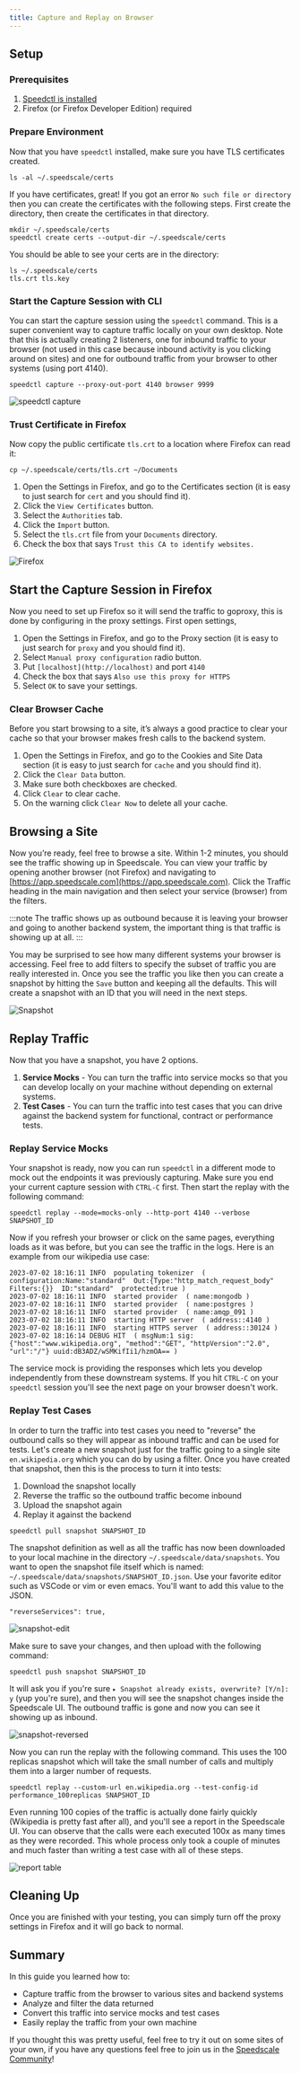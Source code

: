 ```yaml
---
title: Capture and Replay on Browser
---
```


## Setup

### Prerequisites

1. [Speedctl is installed](../setup/install/cli.md)
1. Firefox (or Firefox Developer Edition) required

### Prepare Environment

Now that you have `speedctl` installed, make sure you have TLS certificates created.

```
ls -al ~/.speedscale/certs
```

If you have certificates, great! If you got an error `No such file or directory` then you can create the certificates with the following steps. First create the directory, then create the certificates in that directory.

```
mkdir ~/.speedscale/certs
speedctl create certs --output-dir ~/.speedscale/certs
```

You should be able to see your certs are in the directory:

```
ls ~/.speedscale/certs
tls.crt tls.key
```

### Start the Capture Session with CLI

You can start the capture session using the `speedctl` command. This is a super convenient way to capture traffic locally on your own desktop. Note that this is actually creating 2 listeners, one for inbound traffic to your browser (not used in this case because inbound activity is you clicking around on sites) and one for outbound traffic from your browser to other systems (using port 4140).

```
speedctl capture --proxy-out-port 4140 browser 9999
```

![speedctl capture](./browser/firefox-speedctl.png)

### Trust Certificate in Firefox

Now copy the public certificate `tls.crt` to a location where Firefox can read it:

```
cp ~/.speedscale/certs/tls.crt ~/Documents
```

1. Open the Settings in Firefox, and go to the Certificates section (it is easy to just search for `cert` and you should find it).
1. Click the `View Certificates` button.
1. Select the `Authorities` tab.
1. Click the `Import` button.
1. Select the `tls.crt` file from your `Documents` directory.
1. Check the box that says `Trust this CA to identify websites.`

![Firefox](./browser/firefox-certificate-manager.png)

## Start the Capture Session in Firefox

Now you need to set up Firefox so it will send the traffic to goproxy, this is done by configuring in the proxy settings. First open settings,

1. Open the Settings in Firefox, and go to the Proxy section (it is easy to just search for `proxy` and you should find it).
1. Select `Manual proxy configuration` radio button.
1. Put `[localhost](http://localhost)` and port `4140`
1. Check the box that says `Also use this proxy for HTTPS`
1. Select `OK` to save your settings.

### Clear Browser Cache

Before you start browsing to a site, it’s always a good practice to clear your cache so that your browser makes fresh calls to the backend system.

1. Open the Settings in Firefox, and go to the Cookies and Site Data section (it is easy to just search for `cache` and you should find it).
1. Click the `Clear Data` button.
1. Make sure both checkboxes are checked.
1. Click `Clear` to clear cache.
1. On the warning click `Clear Now` to delete all your cache.

## Browsing a Site

Now you’re ready, feel free to browse a site. Within 1-2 minutes, you should see the traffic showing up in Speedscale. You can view your traffic by opening another browser (not Firefox) and navigating to [https://app.speedscale.com](https://app.speedscale.com). Click the Traffic heading in the main navigation and then select your service (browser) from the filters.

:::note
The traffic shows up as outbound because it is leaving your browser and going to another backend system, the important thing is that traffic is showing up at all.
:::

You may be surprised to see how many different systems your browser is accessing. Feel free to add filters to specify the subset of traffic you are really interested in. Once you see the traffic you like then you can create a snapshot by hitting the `Save` button and keeping all the defaults. This will create a snapshot with an ID that you will need in the next steps.

![Snapshot](./browser/snapshot-wikipedia.png)

## Replay Traffic

Now that you have a snapshot, you have 2 options.
1. **Service Mocks** - You can turn the traffic into service mocks so that you can develop locally on your machine without depending on external systems.
1. **Test Cases** - You can turn the traffic into test cases that you can drive against the backend system for functional, contract or performance tests.

### Replay Service Mocks

Your snapshot is ready, now you can run `speedctl` in a different mode to mock out the endpoints it was previously capturing. Make sure you end your current capture session with `CTRL-C` first. Then start the replay with the following command:

```
speedctl replay --mode=mocks-only --http-port 4140 --verbose SNAPSHOT_ID
```

Now if you refresh your browser or click on the same pages, everything loads as it was before, but you can see the traffic in the logs. Here is an example from our wikipedia use case:

```
2023-07-02 18:16:11 INFO  populating tokenizer  ( configuration:Name:"standard"  Out:{Type:"http_match_request_body"  Filters:{}}  ID:"standard"  protected:true )
2023-07-02 18:16:11 INFO  started provider  ( name:mongodb )
2023-07-02 18:16:11 INFO  started provider  ( name:postgres )
2023-07-02 18:16:11 INFO  started provider  ( name:amqp_091 )
2023-07-02 18:16:11 INFO  starting HTTP server  ( address::4140 )
2023-07-02 18:16:11 INFO  starting HTTPS server  ( address::30124 )
2023-07-02 18:16:14 DEBUG HIT  ( msgNum:1 sig:{"host":"www.wikipedia.org", "method":"GET", "httpVersion":"2.0", "url":"/"} uuid:dB3ADZ/wSMKifIi1/hzmOA== )
```

The service mock is providing the responses which lets you develop independently from these downstream systems. If you hit `CTRL-C` on your `speedctl` session you'll see the next page on your browser doesn't work.

### Replay Test Cases

In order to turn the traffic into test cases you need to "reverse" the outbound calls so they will appear as inbound traffic and can be used for tests. Let's create a new snapshot just for the traffic going to a single site `en.wikipedia.org` which you can do by using a filter. Once you have created that snapshot, then this is the process to turn it into tests:

1. Download the snapshot locally
1. Reverse the traffic so the outbound traffic become inbound
1. Upload the snapshot again
1. Replay it against the backend

```
speedctl pull snapshot SNAPSHOT_ID
```

The snapshot definition as well as all the traffic has now been downloaded to your local machine in the directory `~/.speedscale/data/snapshots`. You want to open the snapshot file itself which is named: `~/.speedscale/data/snapshots/SNAPSHOT_ID.json`. Use your favorite editor such as VSCode or vim or even emacs. You'll want to add this value to the JSON.

```
"reverseServices": true,
```

![snapshot-edit](./browser/snapshot-edit.png)

Make sure to save your changes, and then upload with the following command:

```
speedctl push snapshot SNAPSHOT_ID
```

It will ask you if you're sure `▸ Snapshot already exists, overwrite? [Y/n]: y` (yup you're sure), and then you will see the snapshot changes inside the Speedscale UI. The outbound traffic is gone and now you can see it showing up as inbound.

![snapshot-reversed](./browser/snapshot-reversed.png)

Now you can run the replay with the following command. This uses the 100 replicas snapshot which will take the small number of calls and multiply them into a larger number of requests.

```
speedctl replay --custom-url en.wikipedia.org --test-config-id performance_100replicas SNAPSHOT_ID
```

Even running 100 copies of the traffic is actually done fairly quickly (Wikipedia is pretty fast after all), and you'll see a report in the Speedscale UI. You can observe that the calls were each executed 100x as many times as they were recorded. This whole process only took a couple of minutes and much faster than writing a test case with all of these steps.

![report table](./browser/report-table.png)

## Cleaning Up

Once you are finished with your testing, you can simply turn off the proxy settings in Firefox and it will go back to normal.

## Summary

In this guide you learned how to:
* Capture traffic from the browser to various sites and backend systems
* Analyze and filter the data returned
* Convert this traffic into service mocks and test cases
* Easily replay the traffic from your own machine

If you thought this was pretty useful, feel free to try it out on some sites of your own, if you have any questions feel free to join us in the [Speedscale Community](https://slack.speedscale.com)!
